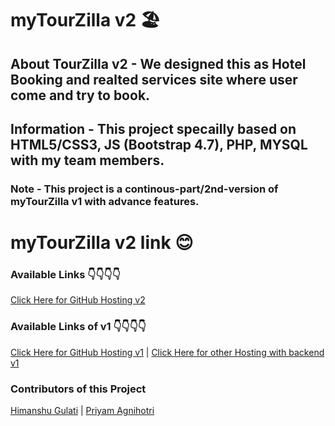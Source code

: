 # myTourZilla v2 🏖
## About TourZilla v2 - We designed this as Hotel Booking and realted services site where user come and try to book.
## Information - This project specailly based on HTML5/CSS3, JS (Bootstrap 4.7), PHP, MYSQL with my team members.
### Note - This project is a continous-part/2nd-version of myTourZilla v1 with advance features.
# myTourZilla v2 link 😊
### Available Links 👇👇👇👇

[Click Here for GitHub Hosting v2](https://iamhimanshugulati.github.io/tourzilla-v2/)

### Available Links of v1 👇👇👇👇

[Click Here for GitHub Hosting v1](https://iamhimanshugulati.github.io/mytourzilla/) | 
[Click Here for other Hosting with backend v1](https://tourzilla.000webhostapp.com/mytourzilla/)

### Contributors of this Project
[Himanshu Gulati](https://github.com/iamhimanshugulati) | 
[Priyam Agnihotri](https://github.com/priyam-272)
